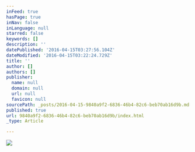 ```yaml
---
inFeed: true
hasPage: true
inNav: false
inLanguage: null
starred: false
keywords: []
description: ''
datePublished: '2016-04-15T03:27:56.104Z'
dateModified: '2016-04-15T03:22:24.729Z'
title: ''
author: []
authors: []
publisher:
  name: null
  domain: null
  url: null
  favicon: null
sourcePath: _posts/2016-04-15-9840a9f2-6836-46b4-82c6-beb70ab16d9b.md
published: true
url: 9840a9f2-6836-46b4-82c6-beb70ab16d9b/index.html
_type: Article

---
```

![](https://the-grid-user-content.s3-us-west-2.amazonaws.com/f5a097f3-588b-4988-ba96-4f8282529ca3.jpg)